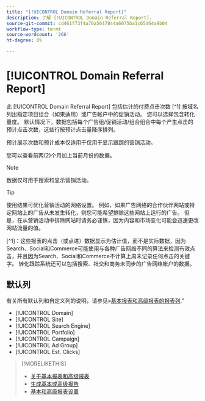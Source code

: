 ```yaml
---
title: "[!UICONTROL Domain Referral Report]"
description: 了解 [!UICONTROL Domain Referral Report].
source-git-commit: cd461f73f4a70a5647844a6075ba1c65d64a9b04
workflow-type: tm+mt
source-wordcount: '266'
ht-degree: 0%

---
```


# [!UICONTROL Domain Referral Report]

<!-- If we remove this report, also remove concept topic "Domain Optimization." -->

此 [!UICONTROL Domain Referral Report] 包括估计的付费点击次数 [^1] 按域名列出指定项目组合（如果适用）或广告帐户中的促销活动。 您可以选择包含转化量度。 默认情况下，数据包括每个广告组/促销活动/组合组合中每个产生点击的预计点击次数，这些行按预计点击量降序排列。

预计展示次数和预计成本仅适用于仅用于显示跟踪的营销活动。

您可以查看前两(2)个月加上当前月份的数据。

>[!NOTE]
>
>数据仅可用于搜索和显示营销活动。

>[!TIP]
>
>使用结果可优化营销活动的网络设置。 例如，如果广告网络的合作伙伴网站或特定网站上的广告从未发生转化，则您可能希望排除这些网站上运行的广告。 但是，在从营销活动中排除网站时请务必谨慎，因为内容和市场变化可能会迅速更改网站流量的值。

[^1]：这些报表的点击（或点进）数据显示为估计值，而不是实际数据，因为Search、Social和Commerce可能使用与各种广告网络不同的算法来检测有效点击，并且因为Search、Social和Commerce不计算上周未记录任何点击的关键字。 转化跟踪系统还可以包括搜索、社交和商务未同步的广告网络帐户的数据。

## 默认列

有关所有默认列和自定义列的说明，请参见»[基本报表和高级报表的报表列](basic-advanced-report-columns.md).”

* [!UICONTROL Domain]
* [!UICONTROL Site]
* [!UICONTROL Search Engine]
* [!UICONTROL Portfolio]
* [!UICONTROL Campaign]
* [!UICONTROL Ad Group]
* [!UICONTROL Est. Clicks]

>[!MORELIKETHIS]
>
>* [关于基本报表和高级报表](basic-advanced-report-about.md)
>* [生成基本或高级报告](basic-advanced-report-generate.md)
>* [基本和高级报表设置](basic-advanced-report-settings.md)

